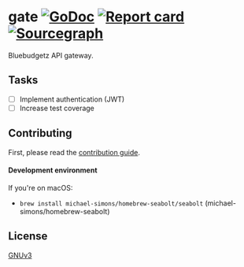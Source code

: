 # gate [![GoDoc](https://godoc.org/github.com/bluebudgetz/gate?status.svg)](http://godoc.org/github.com/bluebudgetz/gate) [![Report card](https://goreportcard.com/badge/github.com/bluebudgetz/gate)](https://goreportcard.com/report/github.com/bluebudgetz/gate) [![Sourcegraph](https://sourcegraph.com/github.com/bluebudgetz/gate/-/badge.svg)](https://sourcegraph.com/github.com/bluebudgetz/gate?badge)

Bluebudgetz API gateway.

## Tasks

- [ ] Implement authentication (JWT)
- [ ] Increase test coverage

## Contributing

First, please read the [contribution guide](.github/CONTRIBUTING.md).

#### Development environment

If you're on macOS:

* `brew install michael-simons/homebrew-seabolt/seabolt` (michael-simons/homebrew-seabolt)

## License

[GNUv3](./LICENSE)
